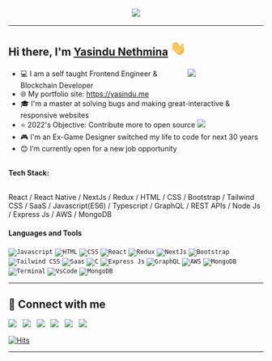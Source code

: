 <p align="center">
<br>
	<a href="https://github.com/YasinduNethmina">
		<img src="https://readme-typing-svg.herokuapp.com?font=serif&size=24&pause=2000&color=F73DB5&background=FFFFFF00&width=600&lines=Frontend+Engineer+%7C+Blockchain+Dev;Learning+the+great+tech+everyday+xD;open-source+lover+and+active+fam!&width=450&height=45">
	</a>
</p>

<hr>

<h2 align="left">Hi there, I'm <a href="https://www.linkedin.com/in/yasinduneth/" target="_blank" rel="noopener noreferrer">Yasindu Nethmina</a> <img src="https://raw.githubusercontent.com/ABSphreak/ABSphreak/master/gifs/Hi.gif" height="30" />
 
<a href="https://github.com/UjwalKandi"><img align='right' src='https://github.com/UjwalKandi/UjwalKandi/blob/changes-to-readme/svg/87202985-820dcb80-c2b6-11ea-9f56-7ec461c497c3.gif' width='150"'></a></h2>

- 💻 I am a self taught Frontend Engineer & Blockchain Developer
- 🌐 My portfolio site: https://yasindu.me
- 🎓 I'm a master at solving bugs and making great-interactive & responsive websites
- ⭐ 2022's Objective: Contribute more to open source <img src="https://media.giphy.com/media/WUlplcMpOCEmTGBtBW/giphy.gif" width="30">
- 🎮 I'm an Ex-Game Designer switched my life to code for next 30 years
- 😊 I’m currently open for a new job opportunity

<br>
<b>Tech Stack:</b>
<br>
<br>

React / React Native / NextJs / Redux / HTML / CSS / Bootstrap / Tailwind CSS / SaaS / Javascript(ES6) / Typescript / GraphQL / REST APIs / Node Js / Express Js / AWS / MongoDB
        
#### Languages and Tools 
<p>
  <code><img height="25" src="https://img.icons8.com/color/344/javascript.png" alt="Javascript"></code>
  <code><img height="25" src="https://img.icons8.com/color/344/html-5--v1.png" alt="HTML"></code>
  <code><img height="25" src="https://img.icons8.com/color/344/css3.png" alt="CSS"></code>
  <code><img height="25" src="https://img.icons8.com/offices/344/react.png" alt="React"></code>
  <code><img height="25" src="https://img.icons8.com/color/344/redux.png" alt="Redux"></code>
  <code><img height="25" src="https://img.stackshare.io/service/5936/nextjs.png" alt="NextJs"></code>
  <code><img height="25" src="https://img.icons8.com/color/344/bootstrap.png" alt="Bootstrap"></code>
  <code><img height="25" src="https://img.icons8.com/color/344/tailwind_css.png" alt="Tailwind CSS"></code>
  <code><img height="25" src="https://img.icons8.com/color/344/sass.png" alt="Saas"></code>
  <code><img height="25" src="https://img.icons8.com/fluency/344/node-js.png" alt="C"></code>
  <code><img height="25" src="https://cdn.icon-icons.com/icons2/2699/PNG/512/expressjs_logo_icon_169185.png" alt="Express Js"></code>
  <code><img height="26" src="https://img.icons8.com/color/344/graphql.png" alt="GraphQL"></code>
  <code><img height="25" src="https://img.icons8.com/color/344/amazon-web-services.png" alt="AWS"></code>
  <code><img height="25" src="https://img.icons8.com/external-tal-revivo-shadow-tal-revivo/344/external-mongodb-a-cross-platform-document-oriented-database-program-logo-shadow-tal-revivo.png" alt="MongoDB"></code>
  <code><img height="25" src="https://img.icons8.com/external-flaticons-flat-flat-icons/344/external-terminal-computer-programming-flaticons-flat-flat-icons.png" alt="Terminal"></code>
  <code><img height="25" src="https://img.icons8.com/color/344/visual-studio-code-2019.png" alt="VsCode"></code>
  <code><img height="25" src="https://img.icons8.com/color/344/git.png" alt="MongoDB"></code>

</p>

<hr>

## 🤝 Connect with me

 <p align='left'>
   <a href="https://www.linkedin.com/in/yasinduneth/" target="_blank"><img height="25" src="https://raw.githubusercontent.com/UjwalKandi/UjwalKandi/changes-to-readme/svg/linkedin%20rect.svg"></a>&nbsp;&nbsp;
 <a href="https://twitter.com/yasinduneth" target="_blank"><img height="25" src="https://raw.githubusercontent.com/UjwalKandi/UjwalKandi/changes-to-readme/svg/twitter%20rect.svg"></a>&nbsp;&nbsp;
 <a href="https://www.instagram.com/yasinduneth/" target="_blank"><img height="25" src="https://raw.githubusercontent.com/UjwalKandi/UjwalKandi/changes-to-readme/svg/insta%20rect.svg"></a>&nbsp;&nbsp;
 <a href="https://medium.com/@yasindu" target="_blank"><img height="25" src="https://miro.medium.com/max/8978/1*s986xIGqhfsN8U--09_AdA.png"></a>&nbsp;&nbsp;
 <a href="https://github.com/YasinduNethmina" target="_blank"><img height="25" src="https://raw.githubusercontent.com/UjwalKandi/UjwalKandi/changes-to-readme/svg/github%20rect.svg"></a>&nbsp;&nbsp;
 <a href="mailto:yasindunethmina1938096@gmail.com" target="_blank"><img height="25" src="https://upload.wikimedia.org/wikipedia/commons/a/ab/Gmail2020.logo.png"></a>&nbsp;&nbsp;
 
 </p>

[![Hits](https://hits.seeyoufarm.com/api/count/incr/badge.svg?url=https%3A%2F%2Fgithub.com%2FYasinduNethmina&count_bg=%2379C83D&title_bg=%23555555&icon=&icon_color=%23E7E7E7&title=GitHub+Viewers&edge_flat=false)](https://hits.seeyoufarm.com)

<hr>
